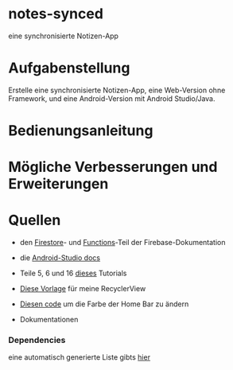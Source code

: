 # notes-synced
eine synchronisierte Notizen-App

# Aufgabenstellung

Erstelle eine synchronisierte Notizen-App, eine Web-Version ohne Framework, und eine Android-Version mit Android Studio/Java.

# Bedienungsanleitung

# Mögliche Verbesserungen und Erweiterungen

# Quellen

- den [Firestore](https://firebase.google.com/docs/firestore)- und [Functions](https://firebase.google.com/docs/functions)-Teil der Firebase-Dokumentation

- die [Android-Studio docs](https://developer.android.com/docs)

- Teile 5, 6 und 16 [dieses](https://www.youtube.com/watch?v=hVJe51Z67Bo&list=PLdHg5T0SNpN2NimxW3piNqEVBWtXcraz-&index=1) Tutorials

- [Diese Vorlage](https://stackoverflow.com/questions/40584424/simple-android-recyclerview-example) für meine RecyclerView

- [Diesen code](https://stackoverflow.com/questions/27839105/android-lollipop-change-navigation-bar-color) um die Farbe der Home Bar zu ändern

- Dokumentationen


### Dependencies

eine automatisch generierte Liste gibts [hier](https://github.com/DesjardinsRepos/notes-synced/network/dependencies)

